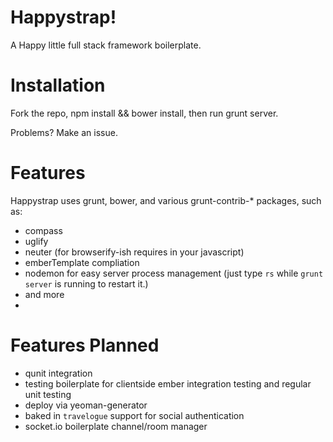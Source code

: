 Happystrap!
======
A Happy little full stack framework boilerplate.

Installation
====
Fork the repo, npm install && bower install, then run grunt server.

Problems? Make an issue.

Features
===
Happystrap uses grunt, bower, and various grunt-contrib-* packages, such as:

- compass
- uglify
- neuter (for browserify-ish requires in your javascript)
- emberTemplate compliation
- nodemon for easy server process management (just type `rs` while `grunt server` is running to restart it.)
- and more
- 

Features Planned
===

- qunit integration
- testing boilerplate for clientside ember integration testing and regular unit testing
- deploy via yeoman-generator
- baked in `travelogue` support for social authentication
- socket.io boilerplate channel/room manager
